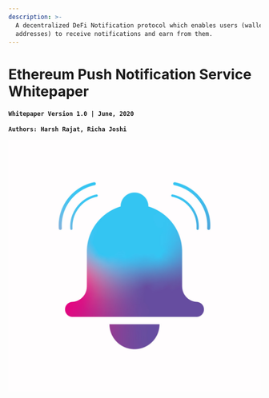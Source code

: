 ```yaml
---
description: >-
  A decentralized DeFi Notification protocol which enables users (wallet
  addresses) to receive notifications and earn from them.
---
```


# Ethereum Push Notification Service Whitepaper

**`Whitepaper Version 1.0 | June, 2020`**

**`Authors: Harsh Rajat, Richa Joshi`**

![](.gitbook/assets/logo.jpg)

